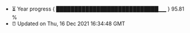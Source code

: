 - ⏳ Year progress { ████████████████████████████▁▁ } 95.81 %
- ⏰ Updated on Thu, 16 Dec 2021 16:34:48 GMT

